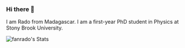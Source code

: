 ### Hi there 👋

I am Rado from Madagascar. I am a first-year PhD student in Physics at Stony Brook University.
<!--
**fanrado/fanrado** is a ✨ _special_ ✨ repository because its `README.md` (this file) appears on your GitHub profile. -->

![fanrado's Stats](https://github-readme-stats.vercel.app/api?username=fanrado&theme=blue-navy&show_icons=true&hide_border=true&count_private=true)
